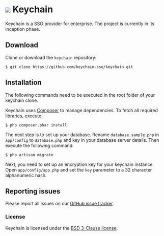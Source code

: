 # ![](https://avatars3.githubusercontent.com/u/7920184?s=32) Keychain

Keychain is a SSO provider for enterprise. The project is currently in its inception phase.

## Download

Clone or download the `keychain` repository:

```
$ git clone https://github.com/keychain-sso/keychain.git
```

## Installation

The following commands need to be executed in the root folder of your keychain clone.

Keychain uses [Composer](https://getcomposer.org/) to manage dependencies. To fetch all required libraries, execute:
```
$ php composer.phar install
```

The next step is to set up your database. Rename `database.sample.php` in `app/config` to `database.php` and key in your database server details. Then execute the following command:
```
$ php artisan migrate
```

Next, you need to set up an encryption key for your keychain instance. Open `app/config/app.php` and set the `key` parameter to a 32 character alphanumeric hash.

## Reporting issues

Please report all issues on our [GitHub issue tracker](https://github.com/keychain-sso/keychain/issues).

### License
Keychain is licensed under the [BSD 3-Clause license](http://opensource.org/licenses/BSD-3-Clause).
